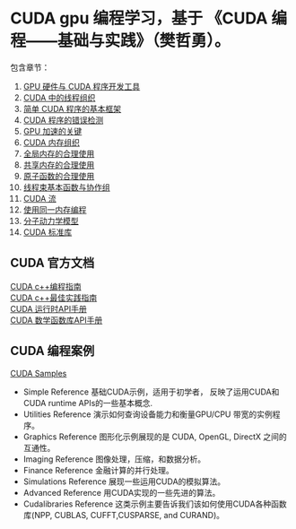 # CUDA gpu 编程学习，基于 《CUDA 编程——基础与实践》（樊哲勇）。

包含章节：

1. [GPU 硬件与 CUDA 程序开发工具](./capter1/ReadMe.md)
2. [CUDA 中的线程组织](./capter2/ReadMe.md)
3. [简单 CUDA 程序的基本框架](./capter3/ReadMe.md)
4. [CUDA 程序的错误检测](./capter4/ReadMe.md)
5. [GPU 加速的关键](./capter5/ReadMe.md)
6. [CUDA 内存组织](./capter6/ReadMe.md)
7. [全局内存的合理使用](./capter7/ReadMe.md)
8. [共享内存的合理使用](./capter8/ReadMe.md)
9. [原子函数的合理使用](./capter9/ReadMe.md)
10. [线程束基本函数与协作组](./capter10/ReadMe.md)
11. [CUDA 流](./capter11/ReadMe.md)
12. [使用同一内存编程]()
13. [分子动力学模型](./capter13/ReadMe.md)
14. [CUDA 标准库](./capter14/ReadMe.md)


## CUDA 官方文档

[CUDA c++编程指南](https://docs.nvidia.com/cuda/cuda-c-programming-guide/index.html)  
[CUDA c++最佳实践指南](https://docs.nvidia.com/cuda/cuda-c-best-practices-guide/index.html)  
[CUDA 运行时API手册](https://docs.nvidia.com/cuda/cuda-runtime-api/index.html)  
[CUDA 数学函数库API手册](https://docs.nvidia.com/cuda/cuda-math-api/index.html)  


## CUDA 编程案例

[CUDA Samples](https://github.com/NVIDIA/cuda-samples)
+ Simple Reference
基础CUDA示例，适用于初学者， 反映了运用CUDA和CUDA runtime APIs的一些基本概念.
+ Utilities Reference
演示如何查询设备能力和衡量GPU/CPU 带宽的实例程序。
+ Graphics Reference
图形化示例展现的是 CUDA, OpenGL, DirectX 之间的互通性。
+ Imaging Reference
图像处理，压缩，和数据分析。
+ Finance Reference
金融计算的并行处理。
+ Simulations Reference
展现一些运用CUDA的模拟算法。
+ Advanced Reference
用CUDA实现的一些先进的算法。
+ Cudalibraries Reference
这类示例主要告诉我们该如何使用CUDA各种函数库(NPP, CUBLAS, CUFFT,CUSPARSE, and CURAND)。